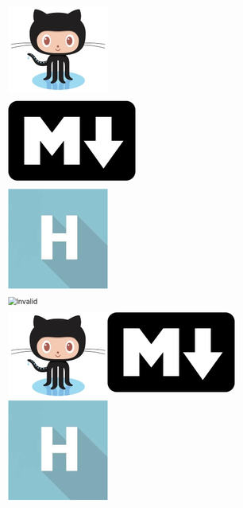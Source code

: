 ![GitHub](GitHub.jpg)

![Markdown](Markdown.png)

![Habr](Habr.png)

![Invalid](Invalid.png)

<img align="left" src="GitHub.jpg" alt="GitHub Logo" />

<img src=Markdown.png/>

<img src=Habr.png></img>